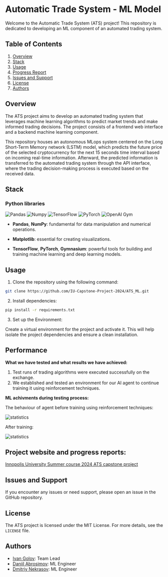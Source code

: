 # Automatic Trade System - ML Model

Welcome to the Automatic Trade System (ATS) project! This repository is dedicated to developing an ML component of an automated trading system.

## Table of Contents

1. [Overview](#overview)
2. [Stack](#stack)
3. [Usage](#usage)
4. [Progress Report](#progress-report)
5. [Issues and Support](#issues-and-support)
6. [License](#license)
7. [Authors](#authors)

## Overview

The ATS project aims to develop an automated trading system that leverages machine learning algorithms to predict market trends and make informed trading decisions. The project consists of a frontend web interface and a backend machine learning component.

This repository houses an autonomous MLops system centered on the Long Short-Term Memory network (LSTM) model, which predicts the future price of the selected cryptocurrency for the next 15 seconds time interval based on incoming real-time information. Afterward, the predicted information is transferred to the automated trading system through the API interface, where the trading decision-making process is executed based on the received data.

## Stack

### Python libraries

![Pandas](https://img.shields.io/badge/Pandas-2C2D72?style=for-the-badge&logo=pandas&logoColor=white)
![Numpy](https://img.shields.io/badge/Numpy-777BB4?style=for-the-badge&logo=numpy&logoColor=white)
![TensorFlow](https://img.shields.io/badge/TensorFlow-FF6F00?style=for-the-badge&logo=tensorflow&logoColor=white)
![PyTorch](https://img.shields.io/badge/PyTorch-EE4C2C?style=for-the-badge&logo=pytorch&logoColor=white)
![OpenAI Gym](https://img.shields.io/badge/openai%20gym-blue?style=for-the-badge&logo=openai%20gym)


* **Pandas**, **NumPy**: fundamental for data manipulation and numerical operations.

* **Matplotlib**: essential for creating visualizations.

* **TensorFlow**, **PyTorch**, **Gymnasium**: powerful tools for building and training machine learning and deep learning models.

## Usage
1. Clone the repository using the following command:

 ```bash
git clone https://github.com/IU-Capstone-Project-2024/ATS_ML.git
```

2. Install dependencies:

 ```bash
pip install -r requirements.txt
```

3. Set up the Environment:

  Create a virtual environment for the project and activate it. This will help isolate the project dependencies and ensure a clean installation.

## Performance

**What we have tested and what results we have achieved:**

1. Test runs of trading algorithms were executed successfully on the exchange.
2. We established and tested an environment for our AI agent to continue training it using reinforcement techniques.

**ML achivments during testing process:**

The behaviour of agent before training using reinforcement techniques:

![statistics](https://capstone.innopolis.university/2024/ATS/ml1.jpeg)

After training:

![statistics](https://capstone.innopolis.university/2024/ATS/ml2.jpeg)

## Project website and progress reports:

[Innopolis University Summer course 2024 ATS capstone project](https://capstone.innopolis.university/docs/2024/ats/week1)



## Issues and Support

If you encounter any issues or need support, please open an issue in the GitHub repository.

## License

The ATS project is licensed under the MIT License. For more details, see the `LICENSE` file.

## Authors

- [Ivan Golov](https://github.com/IVproger): Team Lead
- [Daniil Abrosimov](https://github.com/abrosimov-software): ML Engineer
- [Dmitriy Nekrasov](https://github.com/YouOnlyLive1ce): ML Engineer
